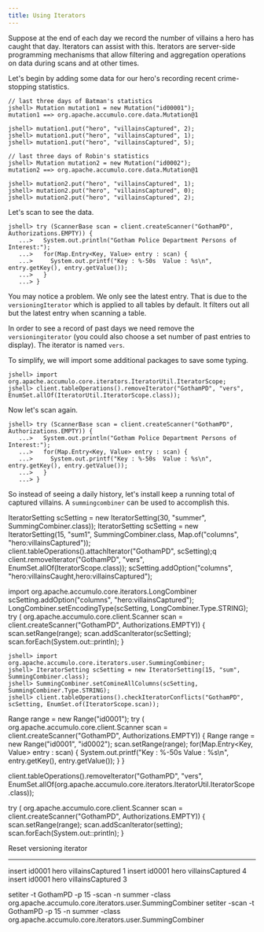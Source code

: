 ```yaml
---
title: Using Iterators
---
```


Suppose at the end of each day we record the number of villains a hero has caught that day. Iterators
can assist with this. Iterators are server-side programming mechanisms that allow filtering and
aggregation operations on data during scans and at other times.

Let's begin by adding some data for our hero's recording recent crime-stopping statistics.

```commandlne
// last three days of Batman's statistics
jshell> Mutation mutation1 = new Mutation("id00001");
mutation1 ==> org.apache.accumulo.core.data.Mutation@1

jshell> mutation1.put("hero", "villainsCaptured", 2);
jshell> mutation1.put("hero", "villainsCaptured", 1);
jshell> mutation1.put("hero", "villainsCaptured", 5);

// last three days of Robin's statistics
jshell> Mutation mutation2 = new Mutation("id0002");
mutation2 ==> org.apache.accumulo.core.data.Mutation@1

jshell> mutation2.put("hero", "villainsCaptured", 1);
jshell> mutation2.put("hero", "villainsCaptured", 0);
jshell> mutation2.put("hero", "villainsCaptured", 2);
```

Let's scan to see the data. 

```commandline
jshell> try (ScannerBase scan = client.createScanner("GothamPD", Authorizations.EMPTY)) {
   ...>   System.out.println("Gotham Police Department Persons of Interest:");
   ...>   for(Map.Entry<Key, Value> entry : scan) {
   ...>     System.out.printf("Key : %-50s  Value : %s\n", entry.getKey(), entry.getValue());
   ...>   }
   ...> }
```   

You may notice a problem. We only see the latest entry. That is due to the
`versioningIterator` which is applied to all tables by default. It filters out all but the latest entry
when scanning a table. 

In order to see a record of past days we need remove the `versioningiterator` (you could also choose
a set number of past entries to display). The iterator is named `vers`.

To simplify, we will import some additional packages to save some typing.

```commandline
jshell> import org.apache.accumulo.core.iterators.IteratorUtil.IteratorScope;
jshell> client.tableOperations().removeIterator("GothamPD", "vers", EnumSet.allOf(IteratorUtil.IteratorScope.class));
```

Now let's scan again.

```commandline
jshell> try (ScannerBase scan = client.createScanner("GothamPD", Authorizations.EMPTY)) {
   ...>   System.out.println("Gotham Police Department Persons of Interest:");
   ...>   for(Map.Entry<Key, Value> entry : scan) {
   ...>     System.out.printf("Key : %-50s  Value : %s\n", entry.getKey(), entry.getValue());
   ...>   }
   ...> }
```
 
[//]: # (To restore the default behavior, let's add back the `versioningiterator`.)

[//]: # (This is accomplished with an IteratorSetting object.)

[//]: # ()
[//]: # (```commandline)

[//]: # (jshell> IteratorSetting verSetting = new IteratorSetting&#40;20, "vers", org.apache.accumulo.core.iterators.user.VersioningIterator, Map.of&#40;"maxVersions", "1"&#41;&#41;;)

[//]: # (jshell> client.tableOperations&#40;&#41;.attachIterator&#40;"GothamPD", verSetting&#41;;)

[//]: # (```)

So instead of seeing a daily history, let's install keep a running total of captured villains. 
A `summingcombiner` can be used to accomplish this.

IteratorSetting scSetting = new IteratorSetting(30, "summer", SummingCombiner.class)); 
IteratorSetting scSetting = new IteratorSetting(15, "sum1", SummingCombiner.class, Map.of("columns", "hero:villainsCaptured"));
client.tableOperations().attachIterator("GothamPD", scSetting);q
client.removeIterator("GothamPD", "vers", EnumSet.allOf(IteratorScope.class));
scSetting.addOption("columns", "hero:villainsCaught,hero:villainsCaptured");

import org.apache.accumulo.core.iterators.LongCombiner
scSetting.addOption("columns", "hero:villainsCaptured");
 LongCombiner.setEncodingType(scSetting, LongCombiner.Type.STRING);
try ( org.apache.accumulo.core.client.Scanner scan = client.createScanner("GothamPD", Authorizations.EMPTY)) {
  scan.setRange(range);
  scan.addScanIterator(scSetting);
  scan.forEach(System.out::println);
}

```commandline
jshell> import org.apache.accumulo.core.iterators.user.SummingCombiner;
jshell> IteratorSetting scSetting = new IteratorSetting(15, "sum", SummingCombiner.class);
jshell> SummingCombiner.setComineAllColumns(scSetting, SummingCombiner.Type.STRING);
jshell> client.tableOperations().checkIteratorConflicts("GothamPD", scSetting, EnumSet.of(IteratorScope.scan));

```


Range range = new Range("id0001");
try ( org.apache.accumulo.core.client.Scanner scan = client.createScanner("GothamPD", Authorizations.EMPTY)) {
         Range range = new Range("id0001", "id0002");
         scan.setRange(range);
         for(Map.Entry<Key, Value> entry : scan) {
           System.out.printf("Key : %-50s  Value : %s\n", entry.getKey(), entry.getValue());
         }
       }

client.tableOperations().removeIterator("GothamPD", "vers", EnumSet.allOf(org.apache.accumulo.core.iterators.IteratorUtil.IteratorScope.class));

try ( org.apache.accumulo.core.client.Scanner scan = client.createScanner("GothamPD", Authorizations.EMPTY)) {
         scan.setRange(range);
         scan.addScanIterator(setting);
         scan.forEach(System.out::println);
}

Reset versioning iterator

--------

insert id0001 hero villainsCaptured 1
insert id0001 hero villainsCaptured 4
insert id0001 hero villainsCaptured 3



setiter -t GothamPD -p 15 -scan -n summer -class org.apache.accumulo.core.iterators.user.SummingCombiner
setiter -scan -t GothamPD -p 15 -n summer -class org.apache.accumulo.core.iterators.user.SummingCombiner

